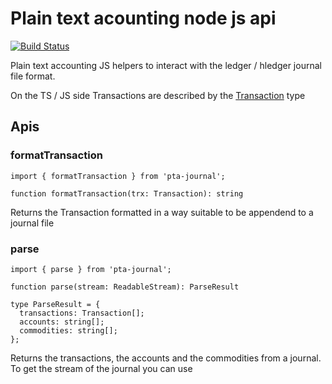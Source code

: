 # Plain text acounting node js api

[![Build Status](https://app.travis-ci.com/kajyr/pta-journal.svg?branch=main)](https://app.travis-ci.com/kajyr/pta-journal)

Plain text accounting JS helpers to interact with the ledger / hledger journal file format.

On the TS / JS side Transactions are described by the [Transaction](src/types.ts) type

## Apis

### formatTransaction

```
import { formatTransaction } from 'pta-journal';
```

```
function formatTransaction(trx: Transaction): string
```

Returns the Transaction formatted in a way suitable to be appendend to a journal file

### parse

```
import { parse } from 'pta-journal';
```

```
function parse(stream: ReadableStream): ParseResult
```

```
type ParseResult = {
  transactions: Transaction[];
  accounts: string[];
  commodities: string[];
};
```

Returns the transactions, the accounts and the commodities from a journal. To get the stream of the journal you can use
